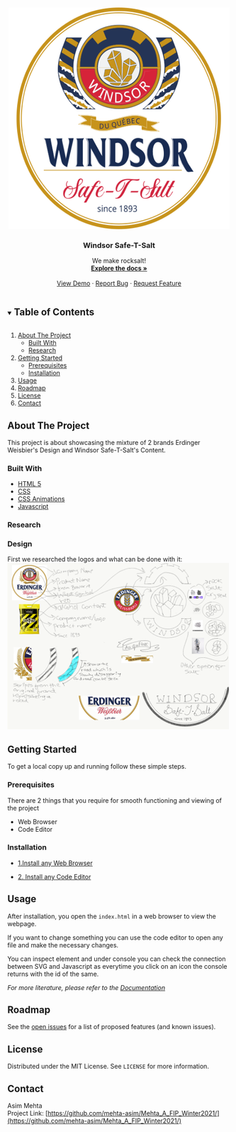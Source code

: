 <!-- PROJECT LOGO -->
<br />
<p align="center">
  <a href="https://github.com/mehta-asim/Mehta_A_FIP_Winter2021/">
    <img src="images/logo-label-final.svg" alt="Logo" width="500" height="500">
  </a>

  <h3 align="center">Windsor Safe-T-Salt</h3>

  <p align="center">
    We make rocksalt!
    <br />
    <a href="https://github.com/mehta-asim/Mehta_A_FIP_Winter2021/"><strong>Explore the docs »</strong></a>
    <br />
    <br />
    <a href="https://github.com/mehta-asim/Mehta_A_FIP_Winter2021/">View Demo</a>
    ·
    <a href="https://github.com/mehta-asim/Mehta_A_FIP_Winter2021//issues">Report Bug</a>
    ·
    <a href="https://github.com/mehta-asim/Mehta_A_FIP_Winter2021//issues">Request Feature</a>
  </p>
</p>



<!-- TABLE OF CONTENTS -->
<details open="open">
  <summary><h2 style="display: inline-block">Table of Contents</h2></summary>
  <ol>
    <li>
      <a href="#about-the-project">About The Project</a>
      <ul>
        <li><a href="#built-with">Built With</a></li>
        <li><a href="research">Research</a></li>
      </ul>
    </li>
    <li>
      <a href="#getting-started">Getting Started</a>
      <ul>
        <li><a href="#prerequisites">Prerequisites</a></li>
        <li><a href="#installation">Installation</a></li>
      </ul>
    </li>
    <li><a href="#usage">Usage</a></li>
    <li><a href="#roadmap">Roadmap</a></li>
    <li><a href="#license">License</a></li>
    <li><a href="#contact">Contact</a></li>
  </ol>
</details>

## About The Project

This project is about showcasing the mixture of 2 brands Erdinger Weisbier's Design and Windsor Safe-T-Salt's Content.

### Built With

* [HTML 5](https://www.w3.org/TR/2008/WD-html5-20080122/)
* [CSS](https://www.w3.org/Style/CSS/Overview.en.html)
* [CSS Animations](https://developer.mozilla.org/en-US/docs/Web/CSS/CSS_Animations)
* [Javascript](https://www.w3schools.com/js/DEFAULT.asp)

### Research

<h3>Design</h3>
First we researched the logos and what can be done with it:<br>
<img src="images/logo-study.png" width="500" height="375">
<br>


<!-- GETTING STARTED -->
## Getting Started

To get a local copy up and running follow these simple steps.

### Prerequisites

There are 2 things that you require for smooth functioning and viewing of the project<br>
<ul>
  <li>Web Browser</li>
  <li>Code Editor</li>
</ul>

### Installation

* [1.Install any Web Browser](https://www.google.com/search?q=download-web-browser)

* [2. Install any Code Editor](https://www.google.com/search?q=download-code-editor)

<!-- USAGE EXAMPLES -->
## Usage

After installation, you open the <code>index.html</code> in a web browser to view the webpage.

If you want to change something you can use the code editor to open any file and make the necessary changes.

You can inspect element and under console you can check the connection between SVG and Javascript as everytime you click on an icon the console returns with the id of the same.

_For more literature, please refer to the [Documentation](https://www.w3schools.com/html/html_editors.asp)_

<!-- ROADMAP -->
## Roadmap

See the [open issues](https://github.com/mehta-asim/Mehta_A_FIP_Winter2021/issues) for a list of proposed features (and known issues).

<!-- LICENSE -->
## License

Distributed under the MIT License. See `LICENSE` for more information.

<!-- CONTACT -->
## Contact
Asim Mehta<br>
Project Link: [https://github.com/mehta-asim/Mehta_A_FIP_Winter2021/](https://github.com/mehta-asim/Mehta_A_FIP_Winter2021/)

